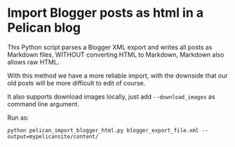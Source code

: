 Import Blogger posts as html in a Pelican blog
==============================================

This Python script parses a Blogger XML export and writes
all posts as Markdown files, WITHOUT converting
HTML to Markdown, Markdown also allows raw HTML.

With this method we have a more reliable import, with
the downside that our old posts will be more difficult 
to edit of course.

It also supports download images locally, just add
`--download_images` as command line argument.

Run as:

    python pelican_import_blogger_html.py blogger_export_file.xml --output=mypelicansite/content/
